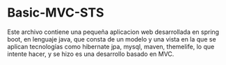 # Basic-MVC-STS

Este archivo contiene una pequeña aplicacion web desarrollada en spring boot, en lenguaje java, que consta de un modelo y una vista en la que se aplican tecnologías como hibernate jpa, mysql, maven, themelife, lo que intente hacer, y se hizo es una desarrollo basado en MVC.
